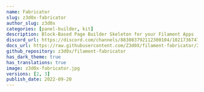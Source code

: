 ```yaml
---
name: Fabricator
slug: z3d0x-fabricator
author_slug: z3d0x
categories: [panel-builder, kit]
description: Block-Based Page Builder Skeleton for your Filament Apps
discord_url: https://discord.com/channels/883083792112300104/1021736747861819392
docs_url: https://raw.githubusercontent.com/Z3d0X/filament-fabricator/2.x/docs/README.md
github_repository: z3d0x/filament-fabricator
has_dark_theme: true
has_translations: true
image: z3d0x-fabricator.jpg
versions: [2, 3]
publish_date: 2022-09-20
---
```


